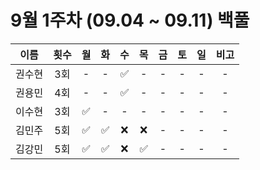 # 9월 1주차 (09.04 ~ 09.11) 백풀

|  이름  | 횟수 | 월  | 화  | 수  | 목  | 금  | 토  | 일  | 비고 |
| :----: | :--: | :-: | :-: | :-: | :-: | :-: | :-: | :-: | :--: |
| 권수현 | 3회  |  -  |  -  | ✅  |  -  |  -  |  -  |  -  |  -   |
| 권용민 | 4회  |  -  |  -  | ✅  |  -  |  -  |  -  |  -  |  -   |
| 이수현 | 3회  | ✅  |  -  |  -  |  -  |  -  |  -  |  -  |  -   |
| 김민주 | 5회  | ✅  | ✅  | ❌  | ❌  |  -  |  -  |  -  |  -   |
| 김강민 | 5회  | ✅  | ✅  | ❌  | ✅  |  -  |  -  |  -  |  -   |
